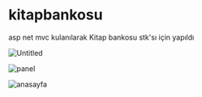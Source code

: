 # kitapbankosu
asp net mvc kulanılarak Kitap bankosu stk'sı için yapıldı 

![Untitled](https://user-images.githubusercontent.com/24297969/98671806-e1afdc80-2365-11eb-8d30-69b42adf4239.png)

![panel](https://user-images.githubusercontent.com/24297969/98671956-13c13e80-2366-11eb-8edc-fa60d26ea720.png)

![anasayfa](https://user-images.githubusercontent.com/24297969/98671974-1c197980-2366-11eb-8131-3e65d8abfd0c.png)


